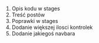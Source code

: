 1. Opis kodu w stages
2. Treść postów
3. Poprawki w stages
4. Dodanie większej ilosci kontrolek
5. Dodanie jakiegoś navbara